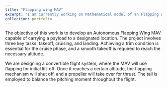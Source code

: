 ```yaml
---
title: "Flapping wing MAV"
excerpt: "I am Currently working on Mathematical model of an Flapping wing MAV.<br/><img src='/images/Animate.webp'>"
collection: portfolio
---
```


The objective of this work is to develop an Autonomous Flapping Wing MAV capable of carrying a payload to a designated location. The project involves three key tasks: takeoff, cruising, and landing. Achieving a trim condition is essential for the cruise phase, and a smooth takeoff is required to reach the necessary altitude.

We are designing a convertible flight system, where the MAV will use flapping for initial lift-off. Once it reaches a certain altitude, the flapping mechanism will shut off, and a propeller will take over for thrust. The tail is employed to balance the pitching moment throughout the flight.


